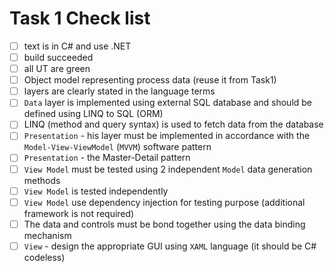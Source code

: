 # Task 1 Check list

- [ ] text is in C# and use .NET
- [ ] build succeeded
- [ ] all UT are green
- [ ] Object model representing process data (reuse it from Task1)
- [ ] layers are clearly stated in the language terms
- [ ] `Data` layer is implemented using external SQL database and should be defined using LINQ to SQL (ORM)
- [ ] LINQ (method and query syntax) is used to fetch data from the database
- [ ] `Presentation` - his layer must be implemented in accordance with the `Model-View-ViewModel` (`MVVM`) software pattern
- [ ] `Presentation` - the Master-Detail pattern
- [ ] `View Model` must be tested using 2 independent `Model` data generation methods
- [ ] `View Model` is tested independently
- [ ] `View Model` use dependency injection for testing purpose (additional framework is not required)
- [ ] The data and controls must be bond together using the data binding mechanism
- [ ] `View` - design the appropriate GUI using `XAML` language (it should be C# codeless)
